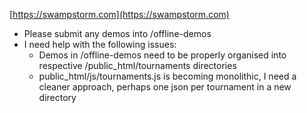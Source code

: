[https://swampstorm.com](https://swampstorm.com)

- Please submit any demos into /offline-demos
- I need help with the following issues:
    - Demos in /offline-demos need to be properly organised into respective /public_html/tournaments directories
    - public_html/js/tournaments.js is becoming monolithic, I need a cleaner approach, perhaps one json per tournament in a new directory

